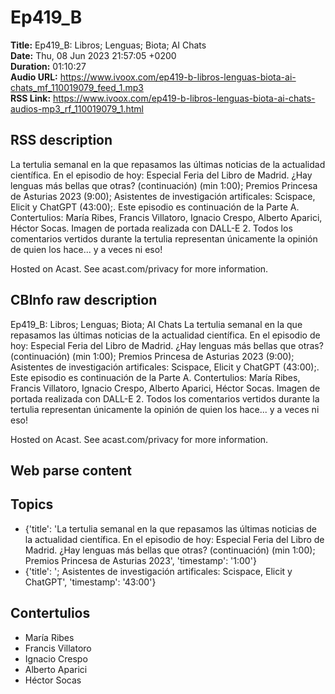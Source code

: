 # Ep419_B  
**Title:** Ep419_B: Libros; Lenguas; Biota; AI Chats  
**Date:** Thu, 08 Jun 2023 21:57:05 +0200  
**Duration:** 01:10:27  
**Audio URL:** https://www.ivoox.com/ep419-b-libros-lenguas-biota-ai-chats_mf_110019079_feed_1.mp3  
**RSS Link:** https://www.ivoox.com/ep419-b-libros-lenguas-biota-ai-chats-audios-mp3_rf_110019079_1.html  

## RSS description
La tertulia semanal en la que repasamos las últimas noticias de la actualidad científica. En el episodio de hoy: Especial Feria del Libro de Madrid.  ¿Hay lenguas más bellas que otras? (continuación) (min 1:00); Premios Princesa de Asturias 2023 (9:00); Asistentes de investigación artificales: Scispace, Elicit y ChatGPT (43:00);. Este episodio es continuación de la Parte A. Contertulios: María Ribes, Francis Villatoro, Ignacio Crespo, Alberto Aparici, Héctor Socas. Imagen de portada realizada con DALL-E 2. Todos los comentarios vertidos durante la tertulia representan únicamente la opinión de quien los hace... y a veces ni eso!

 Hosted on Acast. See acast.com/privacy for more information.

## CBInfo raw description
Ep419_B: Libros; Lenguas; Biota; AI Chats
La tertulia semanal en la que repasamos las últimas noticias de la actualidad científica. En el episodio de hoy: Especial Feria del Libro de Madrid.  ¿Hay lenguas más bellas que otras? (continuación) (min 1:00); Premios Princesa de Asturias 2023 (9:00); Asistentes de investigación artificales: Scispace, Elicit y ChatGPT (43:00);. Este episodio es continuación de la Parte A. Contertulios: María Ribes, Francis Villatoro, Ignacio Crespo, Alberto Aparici, Héctor Socas. Imagen de portada realizada con DALL-E 2. Todos los comentarios vertidos durante la tertulia representan únicamente la opinión de quien los hace... y a veces ni eso!



 Hosted on Acast. See acast.com/privacy for more information.




## Web parse content


## Topics
- {'title': 'La tertulia semanal en la que repasamos las últimas noticias de la actualidad científica. En el episodio de hoy: Especial Feria del Libro de Madrid.  ¿Hay lenguas más bellas que otras? (continuación) (min 1:00); Premios Princesa de Asturias 2023', 'timestamp': '1:00'}
- {'title': '; Asistentes de investigación artificales: Scispace, Elicit y ChatGPT', 'timestamp': '43:00'}
## Contertulios
- María Ribes
- Francis Villatoro
- Ignacio Crespo
- Alberto Aparici
- Héctor Socas